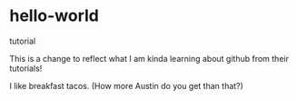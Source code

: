# hello-world
tutorial 

This is a change to reflect what I am kinda learning about github from their tutorials! 

I like breakfast tacos. (How more Austin do you get than that?)
